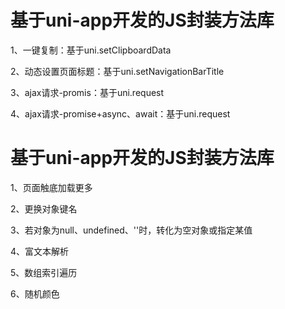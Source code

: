 # 基于uni-app开发的JS封装方法库
<p>1、一键复制：基于uni.setClipboardData</p>
<p>2、动态设置页面标题：基于uni.setNavigationBarTitle</p>
<p>3、ajax请求-promis：基于uni.request</p>
<p>4、ajax请求-promise+async、await：基于uni.request</p>

# 基于uni-app开发的JS封装方法库

<p>1、页面触底加载更多</p>
<p>2、更换对象键名</p>
<p>3、若对象为null、undefined、''时，转化为空对象或指定某值</p>
<p>4、富文本解析</p>
<p>5、数组索引遍历</p>
<p>6、随机颜色</p>
